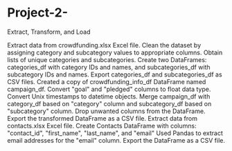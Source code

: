 # Project-2-


Extract, Transform, and Load

Extract data from crowdfunding.xlsx Excel file.
Clean the dataset by assigning category and subcategory values to appropriate columns.
Obtain lists of unique categories and subcategories.
Create two DataFrames: categories_df with category IDs and names, and subcategories_df with subcategory IDs and names.
Export categories_df and subcategories_df as CSV files.
Created a copy of crowdfunding_info_df DataFrame named campaign_df.
Convert "goal" and "pledged" columns to float data type.
Convert Unix timestamps to datetime objects.
Merge campaign_df with category_df based on "category" column and subcategory_df based on "subcategory" column.
Drop unwanted columns from the DataFrame.
Export the transformed DataFrame as a CSV file.
Extract data from contacts.xlsx Excel file.
Create Contacts DataFrame with columns: "contact_id", "first_name", "last_name", and "email"
Used Pandas to extract email addresses for the "email" column.
Export the DataFrame as a CSV file.
